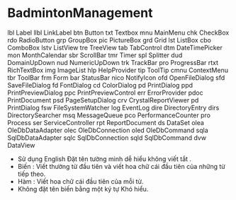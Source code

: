 # BadmintonManagement
lbl	    Label
llbl	LinkLabel
btn	    Button
txt	    Textbox
mnu	    MainMenu
chk	    CheckBox
rdo	    RadioButton
grp	    GroupBox
pic	    PictureBox
grd	    Grid
lst	    ListBox
cbo	    ComboBox
lstv	ListView
tre	    TreeView
tab	    TabControl
dtm	    DateTimePicker
mon	    MonthCalendar
sbr	    ScrollBar
tmr	    Timer
spl	    Splitter
dud	    DomainUpDown
nud	    NumericUpDown
trk	    TrackBar
pro	    ProgressBar
rtxt	RichTextBox
img	    ImageList
hlp	    HelpProvider
tip	    ToolTip
cmnu	ContextMenu
tbr	    ToolBar
frm	    Form
bar	    StatusBar
nico	NotifyIcon
ofd	    OpenFileDialog
sfd	    SaveFileDialog
fd	    FontDialog
cd	    ColorDialog
pd	    PrintDialog
ppd	    PrintPreviewDialog
ppc	    PrintPreviewControl
err	    ErrorProvider
pdoc	PrintDocument
psd	    PageSetupDialog
crv	    CrystalReportViewer
pd	    PrintDialog
fsw	    FileSystemWatcher
log	    EventLog
dire	DirectoryEntry
dirs	DirectorySearcher
msq	    MessageQueue
pco	    PerformanceCounter
pro	    Process
ser	    ServiceController
rpt	    ReportDocument
ds	    DataSet
olea	OleDbDataAdapter
olec	OleDbConnection
oled	OleDbCommand
sqla	SqlDbDataAdapter
sqlc	SqlDbConnection
sqld	SqlDbCommand
dvw	    DataView

-	Sử dụng English Đặt tên tường minh dễ hiểu không viết tắt .
-	Biến : Viết thường từ đầu tiên và viết hoa chữ cái đầu tiên của những từ tiếp theo.
-	Hàm : Viết hoa chữ cái đầu tiên của mỗi từ.
-	Không đặt tên biến bằng một ký tự  Khó hiểu.

